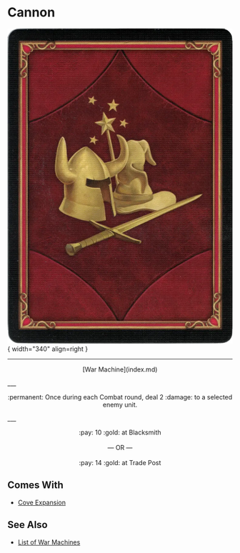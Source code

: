 # Cannon

![Cannon](../assets/player-deck-back.webp){ width="340" align=right }

___
<p style="text-align: center;" markdown>[War Machine](index.md)</p>
___
<p style="text-align: center;" markdown>:permanent: Once during each Combat round, deal 2 :damage: to a selected enemy unit.</p>
___
<p style="text-align: center;" markdown>:pay: 10 :gold: at Blacksmith<br><br>— OR —<br><br>:pay: 14 :gold: at Trade Post</p>


## Comes With

- [Cove Expansion](../content/cove_expansion.md)


## See Also

- [List of War Machines](index.md)
